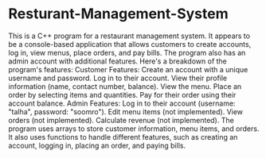 # Resturant-Management-System
This is a C++ program for a restaurant management system. It appears to be a console-based application that allows customers to create accounts, log in, view menus, place orders, and pay bills. The program also has an admin account with additional features.
Here's a breakdown of the program's features:
Customer Features:
Create an account with a unique username and password.
Log in to their account.
View their profile information (name, contact number, balance).
View the menu.
Place an order by selecting items and quantities.
Pay for their order using their account balance.
Admin Features:
Log in to their account (username: "talha", password: "soomro").
Edit menu items (not implemented).
View orders (not implemented).
Calculate revenue (not implemented).
The program uses arrays to store customer information, menu items, and orders. It also uses functions to handle different features, such as creating an account, logging in, placing an order, and paying bills.
